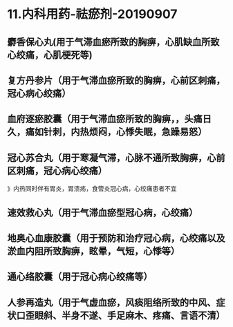 # 11.内科用药-祛瘀剂-20190907



<a name="ajnO8"></a>
## 麝香保心丸(用于气滞血瘀所致的胸痹，心肌缺血所致心绞痛，心肌梗死等)



<a name="Et5JQ"></a>
## 复方丹参片（用于气滞血瘀所致的胸痹，心前区刺痛，冠心病心绞痛）


<a name="czOsh"></a>
## 血府逐瘀胶囊（用于气滞血瘀所致的胸痹，，头痛日久，痛如针刺，内热烦闷，心悸失眠，急躁易怒）


<a name="MDbV4"></a>
## 冠心苏合丸（用于寒凝气滞，心脉不通所致胸痹，心前区刺痛，冠心病心绞痛）
》内热同时伴有胃炎，胃溃疡，食管炎冠心病，心绞痛患者不宜


<a name="Fv1z3"></a>
## 速效救心丸（用于气滞血瘀型冠心病，心绞痛）


<a name="kFqng"></a>
## 地奥心血康胶囊（用于预防和治疗冠心病，心绞痛以及淤血内阻所致胸痹，眩晕，气短，心悸等）


<a name="AkOJ2"></a>
## 通心络胶囊（用于冠心病心绞痛等）


<a name="HExMA"></a>
## 人参再造丸（用于气虚血瘀，风痰阻络所致的中风、症状口歪眼斜、半身不遂、手足麻木、疼痛、言语不清）
